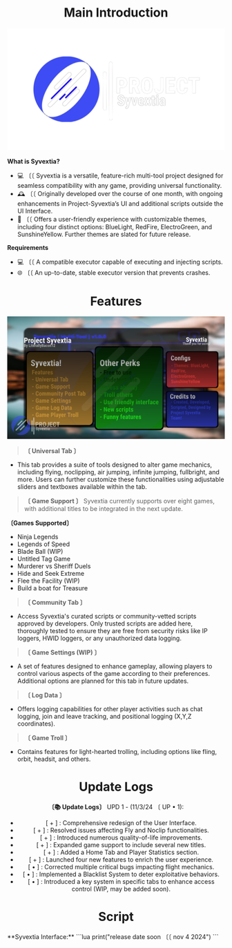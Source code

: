 <div align="center">

# Main Introduction

![Preview](https://raw.githubusercontent.com/LiterallyBacon12/Syvextia/refs/heads/main/img/logo.png)

</div>

<div align="left">

**What is Syvextia?**

- 💻 〔〔 Syvextia is a versatile, feature-rich multi-tool project designed for seamless compatibility with any game, providing universal functionality.
- 🕰 〔〔 Originally developed over the course of one month, with ongoing enhancements in Project-Syvextia’s UI and additional scripts outside the UI Interface.
- 👥️️ 〔〔 Offers a user-friendly experience with customizable themes, including four distinct options: BlueLight, RedFire, ElectroGreen, and SunshineYellow. Further themes are slated for future release.

**Requirements**

- 💻 〔〔 A compatible executor capable of executing and injecting scripts.
- 🌐 〔〔 An up-to-date, stable executor version that prevents crashes.

</div>

<div align="center">

# Features

![Preview](https://raw.githubusercontent.com/LiterallyBacon12/Syvextia/refs/heads/main/img/FeaturesHAHA.png)

</div>

> **〔 Universal Tab 〕**
- This tab provides a suite of tools designed to alter game mechanics, including flying, noclipping, air jumping, infinite jumping, fullbright, and more. Users can further customize these functionalities using adjustable sliders and textboxes available within the tab.

> **〔 Game Support 〕**
Syvextia currently supports over eight games, with additional titles to be integrated in the next update.

**〔Games Supported〕**
- Ninja Legends
- Legends of Speed
- Blade Ball (WIP)
- Untitled Tag Game
- Murderer vs Sheriff Duels
- Hide and Seek Extreme
- Flee the Facility (WIP)
- Build a boat for Treasure

> **〔 Community Tab 〕**
- Access Syvextia's curated scripts or community-vetted scripts approved by developers. Only trusted scripts are added here, thoroughly tested to ensure they are free from security risks like IP loggers, HWID loggers, or any unauthorized data logging.

> **〔 Game Settings (WIP) 〕**
- A set of features designed to enhance gameplay, allowing players to control various aspects of the game according to their preferences. Additional options are planned for this tab in future updates.

> **〔 Log Data 〕**
- Offers logging capabilities for other player activities such as chat logging, join and leave tracking, and positional logging (X,Y,Z coordinates).

> **〔 Game Troll 〕**
- Contains features for light-hearted trolling, including options like fling, orbit, headsit, and others.

<div align="center">

# Update Logs

**〔📚 Update Logs〕**
UPD 1 - (11/3/24 〔 UP • 1):
- [ + ] : Comprehensive redesign of the User Interface.
- [ + ] : Resolved issues affecting Fly and Noclip functionalities.
- [ + ] : Introduced numerous quality-of-life improvements.
- [ + ] : Expanded game support to include several new titles.
- [ + ] : Added a Home Tab and Player Statistics section.
- [ + ] : Launched four new features to enrich the user experience.
- [ • ] : Corrected multiple critical bugs impacting flight mechanics.
- [ • ] : Implemented a Blacklist System to deter exploitative behaviors.
- [ • ] : Introduced a key system in specific tabs to enhance access control (WIP, may be added soon).

</div>

<div align="center">

# Script
</div>
**Syvextia Interface:**
```lua
print("release date soon 〔〔 nov 4 2024")
```
